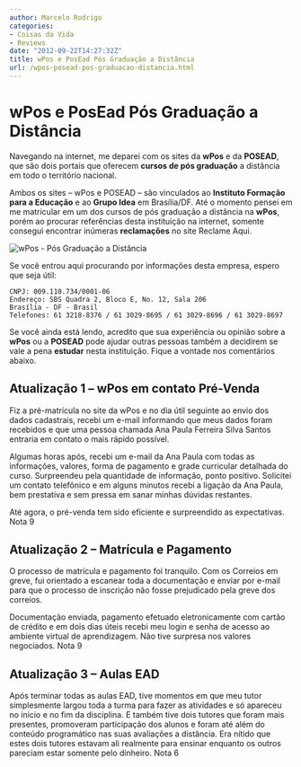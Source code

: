 ```yaml
---
author: Marcelo Rodrigo
categories:
- Coisas da Vida
- Reviews
date: "2012-09-22T14:27:32Z"
title: wPos e PosEad Pós Graduação a Distância
url: /wpos-posead-pos-graduacao-distancia.html
---
```

# wPos e PosEad Pós Graduação a Distância
Navegando na internet, me deparei com os sites da **wPos** e da **POSEAD**, que são dois portais que oferecem **cursos de pós graduação** a distância em todo o território nacional.

Ambos os sites – wPos e POSEAD – são vinculados ao **Instituto Formação para a Educação** e ao **Grupo Idea** em Brasília/DF. Até o momento pensei em me matricular em um dos cursos de pós graduação a distância na **wPos**, porém ao procurar referências desta instituição na internet, somente consegui encontrar inúmeras **reclamações** no site Reclame Aqui.

![wPos - Pós Graduação a Distância](/images/2012/wpos.webp "wPos - Pós Graduação a Distância")

Se você entrou aqui procurando por informações desta empresa, espero que seja útil:

```
CNPJ: 009.110.734/0001-06
Endereço: SBS Quadra 2, Bloco E, No. 12, Sala 206
Brasília - DF - Brasil
Telefones: 61 3218-8376 / 61 3029-8695 / 61 3029-8696 / 61 3029-8697
```

Se você ainda está lendo, acredito que sua experiência ou opinião sobre a **wPos** ou a **POSEAD** pode ajudar outras pessoas também a decidirem se vale a pena **estudar** nesta instituição. Fique a vontade nos comentários abaixo.

## Atualização 1 – wPos em contato Pré-Venda

Fiz a pré-matrícula no site da wPos e no dia útil seguinte ao envio dos dados cadastrais, recebi um e-mail informando que meus dados foram recebidos e que uma pessoa chamada Ana Paula Ferreira Silva Santos entraria em contato o mais rápido possível.

Algumas horas após, recebi um e-mail da Ana Paula com todas as informações, valores, forma de pagamento e grade curricular detalhada do curso. Surpreendeu pela quantidade de informação, ponto positivo. Solicitei um contato telefônico e em alguns minutos recebi a ligação da Ana Paula, bem prestativa e sem pressa em sanar minhas dúvidas restantes.

Até agora, o pré-venda tem sido eficiente e surpreendido as expectativas. Nota 9

## Atualização 2 – Matrícula e Pagamento

O processo de matrícula e pagamento foi tranquilo. Com os Correios em greve, fui orientado a escanear toda a documentação e enviar por e-mail para que o processo de inscrição não fosse prejudicado pela greve dos correios.

Documentação enviada, pagamento efetuado eletronicamente com cartão de crédito e em dois dias úteis recebi meu login e senha de acesso ao ambiente virtual de aprendizagem. Não tive surpresa nos valores negociados. Nota 9

## Atualização 3 – Aulas EAD

Após terminar todas as aulas EAD, tive momentos em que meu tutor simplesmente largou toda a turma para fazer as atividades e só apareceu no início e no fim da disciplina. E também tive dois tutores que foram mais presentes, promoveram participação dos alunos e foram até além do conteúdo programático nas suas avaliações a distância. Era nítido que estes dois tutores estavam ali realmente para ensinar enquanto os outros pareciam estar somente pelo dinheiro. Nota 6